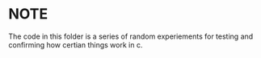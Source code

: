 # NOTE
The code in this folder is a series of random experiements
for testing and confirming how certian things work in c.